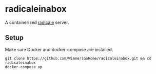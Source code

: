 # radicaleinabox

A containerized [radicale](https://github.com/Kozea/Radicale) server.

## Setup
Make sure Docker and docker-compose are installed.

    git clone https://github.com/WinnersGoHome/radicaleinabox.git && cd radicaleinabox
    docker-compose up
